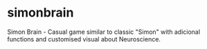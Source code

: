 # simonbrain
Simon Brain - Casual game similar to classic "Simon" with adicional functions and customised visual about Neuroscience.
